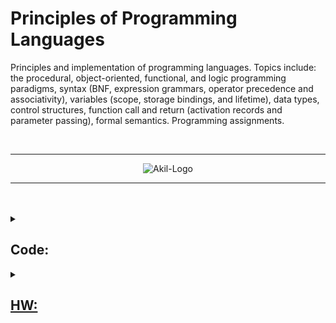 # Principles of Programming Languages

Principles and implementation of programming languages. Topics include: the procedural, object-oriented, functional, and logic programming paradigms, syntax (BNF, expression grammars, operator precedence and associativity), variables (scope, storage bindings, and lifetime), data types, control structures, function call and return (activation records and parameter passing), formal semantics. Programming assignments. 


<br>

___

<p align="center">
  <img src="https://drive.google.com/uc?export=view&id=1_9r_EWmSjv1WM40NW0ybgstOBAcvl1dv" alt="Akil-Logo">
</p>

___

<br>




<br>

<Details>
<summary>

## Code:

</summary>
<pre>

### [DifferentEcstaticOrigin](https://github.com/iakil/CSCI316_Principles-of-Programming-Languages/tree/main/ClassCode/DifferentEcstaticOrigin)

### [DroopyAggressiveCharactermapping](https://github.com/iakil/CSCI316_Principles-of-Programming-Languages/tree/main/ClassCode/DroopyAggressiveCharactermapping)

### [GoldenLopsidedDifferences](https://github.com/iakil/CSCI316_Principles-of-Programming-Languages/tree/main/ClassCode/GoldenLopsidedDifferences)

### [OliveRecursiveLocations](https://github.com/iakil/CSCI316_Principles-of-Programming-Languages/tree/main/ClassCode/OliveRecursiveLocations)

</pre>
</details>


<details> 
<summary>

## [HW:](https://colab.research.google.com/drive/1H8TJky2oTSlEiUPoAo41a4I5yQFt0dRK?usp=sharing)

</summary>
<pre>

[HW1](https://github.com/iakil/CSCI316_Principles-of-Programming-Languages/blob/main/HW/A_Bhuiyan_HW1.py) [HW2](https://github.com/iakil/CSCI316_Principles-of-Programming-Languages/blob/main/HW/A_Bhuiyan_HW2.py) [HW3](https://github.com/iakil/CSCI316_Principles-of-Programming-Languages/blob/main/HW/A_Bhuiyan_HW3.py) [HW4](https://github.com/iakil/CSCI316_Principles-of-Programming-Languages/blob/main/HW/A_Bhuiyan_HW4.py) [HW5](https://github.com/iakil/CSCI316_Principles-of-Programming-Languages/blob/main/HW/A_Bhuiyan_HW5.py) [HW6](https://github.com/iakil/CSCI316_Principles-of-Programming-Languages/blob/main/HW/A_Bhuiyan_HW6.py) [HW7](https://github.com/iakil/CSCI316_Principles-of-Programming-Languages/blob/main/HW/A_Bhuiyan_HW7.py) [HW8](https://github.com/iakil/CSCI316_Principles-of-Programming-Languages/blob/main/HW/A_Bhuiyan_HW8.py) [HW9](https://github.com/iakil/CSCI316_Principles-of-Programming-Languages/blob/main/HW/A_Bhuiyan_HW9.py) [HW10](https://github.com/iakil/CSCI316_Principles-of-Programming-Languages/blob/main/HW/A_Bhuiyan_HW10.py) [HW11](https://github.com/iakil/CSCI316_Principles-of-Programming-Languages/blob/main/HW/A_Bhuiyan_HW11.py) [HW12](https://github.com/iakil/CSCI316_Principles-of-Programming-Languages/blob/main/HW/A_Bhuiyan_HW12.py)
</pre>
</details>